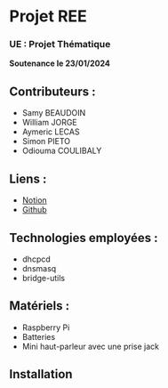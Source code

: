 # Projet REE
### UE : Projet Thématique
**Soutenance le 23/01/2024**

## Contributeurs :
- Samy BEAUDOIN
- William JORGE
- Aymeric LECAS
- Simon PIETO
- Odiouma COULIBALY

## Liens :
- [Notion](https://www.notion.so/Projet-REE-dc8bf13dbf4e4e50b153b31ec5b5b62d?pvs=4)
- [Github](https://github.com/Zarbose/REE)


## Technologies employées :
- dhcpcd
- dnsmasq
- bridge-utils

## Matériels :
- Raspberry Pi
- Batteries
- Mini haut-parleur avec une prise jack

## Installation
